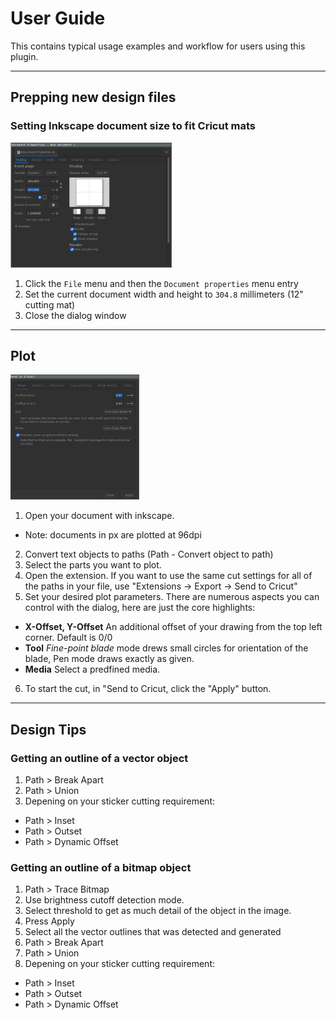 # User Guide

This contains typical usage examples and workflow for users using this plugin.

---

## Prepping new design files


### Setting Inkscape document size to fit Cricut mats

<img src="./assets/screenshot_doc_properties.png" alt="screenshot of Send to Silhouette" height=200px>

1. Click the `File` menu and then the `Document properties` menu entry
2. Set the current document width and height to `304.8` millimeters (12" cutting mat)
3. Close the dialog window

---

## Plot

<img src="./assets/screenshot_of_send_to_cricut.png" alt="screenshot of Send to Silhouette" height=200px>

1. Open your document with inkscape.
  - Note: documents in px are plotted at 96dpi
2. Convert text objects to paths (Path - Convert object to path)
3. Select the parts you want to plot.
4. Open the extension. If you want to use the same cut settings for all of the paths in your file, use "Extensions -> Export -> Send to Cricut"
5. Set your desired plot parameters. There are numerous aspects you can control with the dialog, here are just the core highlights:
  - **X-Offset, Y-Offset**  An additional offset of your drawing from the top left corner. Default is 0/0
  - **Tool**                *Fine-point blade* mode drews small circles for orientation of the blade, Pen mode draws exactly as given.
  - **Media**               Select a predfined media.
6. To start the cut, in "Send to Cricut, click the "Apply" button.

---

## Design Tips

### Getting an outline of a vector object

1. Path > Break Apart
1. Path > Union
1. Depening on your sticker cutting requirement:
 - Path > Inset
 - Path > Outset
 - Path > Dynamic Offset


### Getting an outline of a bitmap object

1. Path > Trace Bitmap
  1. Use brightness cutoff detection mode. 
  1. Select threshold to get as much detail of the object in the image.
  1. Press Apply
1. Select all the vector outlines that was detected and generated
1. Path > Break Apart
1. Path > Union
1. Depening on your sticker cutting requirement:
 - Path > Inset
 - Path > Outset
 - Path > Dynamic Offset

 
